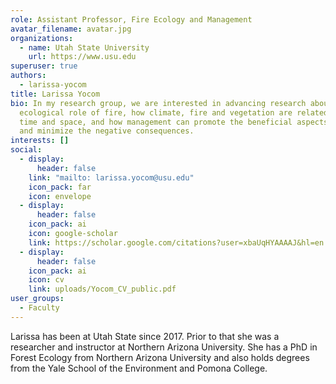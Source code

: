 ```yaml
---
role: Assistant Professor, Fire Ecology and Management
avatar_filename: avatar.jpg
organizations:
  - name: Utah State University
    url: https://www.usu.edu
superuser: true
authors:
  - larissa-yocom
title: Larissa Yocom
bio: In my research group, we are interested in advancing research about the
  ecological role of fire, how climate, fire and vegetation are related over
  time and space, and how management can promote the beneficial aspects of fire
  and minimize the negative consequences.
interests: []
social:
  - display:
      header: false
    link: "mailto: larissa.yocom@usu.edu"
    icon_pack: far
    icon: envelope
  - display:
      header: false
    icon_pack: ai
    icon: google-scholar
    link: https://scholar.google.com/citations?user=xbaUqHYAAAAJ&hl=en
  - display:
      header: false
    icon_pack: ai
    icon: cv
    link: uploads/Yocom_CV_public.pdf
user_groups:
  - Faculty
---
```

L﻿arissa has been at Utah State since 2017. Prior to that she was a researcher and instructor at Northern Arizona University. She has a PhD in Forest Ecology from Northern Arizona University and also holds degrees from the Yale School of the Environment and Pomona College.